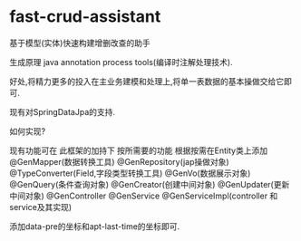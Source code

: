 # fast-crud-assistant

基于模型(实体)快速构建增删改查的助手

生成原理 java annotation process tools(编译时注解处理技术).

好处,将精力更多的投入在主业务建模和处理上,将单一表数据的基本操做交给它即可.

现有对SpringDataJpa的支持.

如何实现?

现有功能可在 此框架的加持下 按所需要的功能 根据按需在Entity类上添加
@GenMapper(数据转换工具)
@GenRepository(jap操做对象)
@TypeConverter(Field,字段类型转换工具)
@GenVo(数据展示对象)
@GenQuery(条件查询对象)
@GenCreator(创建中间对象)
@GenUpdater(更新中间对象)
@GenController @GenService @GenServiceImpl(controller 和 service及其实现)

添加data-pre的坐标和apt-last-time的坐标即可.

 


















